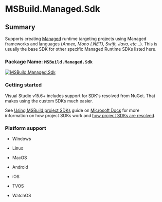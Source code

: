 # MSBuild.Managed.Sdk

## Summary

Supports creating [Managed](#platform-support) runtime targeting projects using Managed frameworks and languages (_Annex, Mono (.NET), Swift, Java, etc…_).
This is usually the base SDK for other specific Managed Runtime SDKs listed here.

### Package Name: `MSBuild.Managed.Sdk`

[![MSBuild.Managed.Sdk](https://img.shields.io/myget/msbuild-sdks/v/MSBuild.Managed.Sdk.svg)](https://myget.org/feed/msbuild-sdks/package/nuget/MSBuild.Managed.Sdk)

### Getting started

Visual Studio v15.6+ includes support for SDK's resolved from NuGet.
That makes using the custom SDKs much easier.

See [Using MSBuild project SDKs][msbuild-sdk-usage] guide on [Microsoft Docs](https://docs.ms) for more information on how project SDKs work and [how project SDKs are resolved][msbuild-sdk-resolver].

[msbuild-sdk-usage]: https://docs.microsoft.com/visualstudio/msbuild/how-to-use-project-sdk
[msbuild-sdk-resolver]: https://docs.microsoft.com/visualstudio/msbuild/how-to-use-project-sdk#how-project-sdks-are-resolved

### Platform support

- Windows
- Linux
- MacOS

- Android
- iOS
- TVOS
- WatchOS
